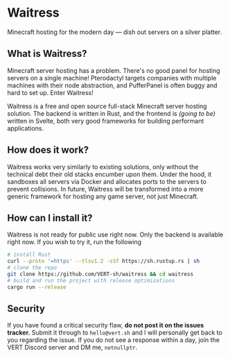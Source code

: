 # Waitress

Minecraft hosting for the modern day — dish out servers on a silver platter.

## What is Waitress?

Minecraft server hosting has a problem. There's no good panel for hosting servers on a single machine! Pterodactyl targets companies with multiple machines with their node abstraction, and PufferPanel is often buggy and hard to set up. Enter Waitress!

Waitress is a free and open source full-stack Minecraft server hosting solution. The backend is written in Rust, and the frontend is _(going to be)_ written in Svelte, both very good frameworks for building performant applications.

## How does it work?

Waitress works very similarly to existing solutions, only without the technical debt their old stacks encumber upon them. Under the hood, it sandboxes all servers via Docker and allocates ports to the servers to prevent collisions. In future, Waitress will be transformed into a more generic framework for hosting any game server, not just Minecraft.

## How can I install it?

Waitress is not ready for public use right now. Only the backend is available right now. If you wish to try it, run the following

```sh
# install Rust
curl --proto '=https' --tlsv1.2 -sSf https://sh.rustup.rs | sh
# clone the repo
git clone https://github.com/VERT-sh/waitress && cd waitress
# build and run the project with release optimizations
cargo run --release
```

## Security

If you have found a critical security flaw, **do not post it on the issues tracker.** Submit it through to `hello@vert.sh` and I will personally get back to you regarding the issue. If you do not see a response within a day, join the VERT Discord server and DM me, `notnullptr`.
